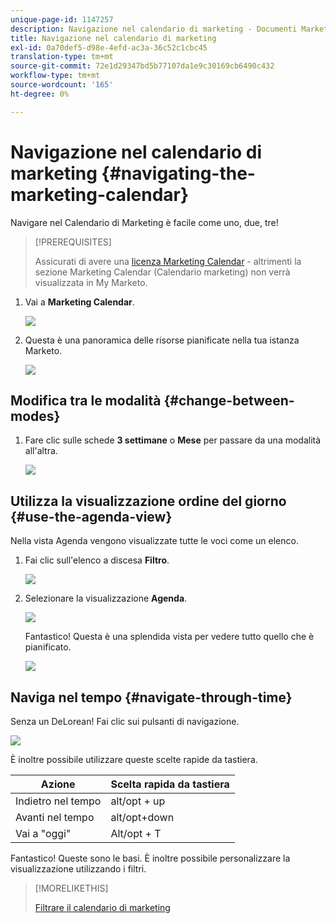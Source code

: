 ```yaml
---
unique-page-id: 1147257
description: Navigazione nel calendario di marketing - Documenti Marketo - Documentazione del prodotto
title: Navigazione nel calendario di marketing
exl-id: 0a70def5-d98e-4efd-ac3a-36c52c1cbc45
translation-type: tm+mt
source-git-commit: 72e1d29347bd5b77107da1e9c30169cb6490c432
workflow-type: tm+mt
source-wordcount: '165'
ht-degree: 0%

---
```


# Navigazione nel calendario di marketing {#navigating-the-marketing-calendar}

Navigare nel Calendario di Marketing è facile come uno, due, tre!

>[!PREREQUISITES]
>
>Assicurati di avere una [licenza Marketing Calendar](/help/marketo/product-docs/core-marketo-concepts/marketing-calendar/understanding-the-calendar/issue-revoke-a-marketing-calendar-license.md) - altrimenti la sezione Marketing Calendar (Calendario marketing) non verrà visualizzata in My Marketo.

1. Vai a **Marketing Calendar**.

   ![](assets/2017-05-10-15-30-47.png)

1. Questa è una panoramica delle risorse pianificate nella tua istanza Marketo.

   ![](assets/image2014-9-15-16-3a44-3a22.png)

## Modifica tra le modalità {#change-between-modes}

1. Fare clic sulle schede **3 settimane** o **Mese** per passare da una modalità all&#39;altra.

   ![](assets/image2014-9-15-16-3a46-3a16.png)

## Utilizza la visualizzazione ordine del giorno {#use-the-agenda-view}

Nella vista Agenda vengono visualizzate tutte le voci come un elenco.

1. Fai clic sull&#39;elenco a discesa **Filtro**.

   ![](assets/image2014-9-26-10-3a29-3a6.png)

1. Selezionare la visualizzazione **Agenda**.

   ![](assets/image2014-9-26-10-3a29-3a36.png)

   Fantastico! Questa è una splendida vista per vedere tutto quello che è pianificato.

   ![](assets/image2014-9-26-10-3a30-3a9.png)

## Naviga nel tempo {#navigate-through-time}

Senza un DeLorean! Fai clic sui pulsanti di navigazione.

![](assets/image2014-9-26-10-3a31-3a25.png)

È inoltre possibile utilizzare queste scelte rapide da tastiera.

| Azione | Scelta rapida da tastiera |
|---|---|
| Indietro nel tempo | alt/opt + up |
| Avanti nel tempo | alt/opt+down |
| Vai a &quot;oggi&quot; | Alt/opt + T |

Fantastico! Queste sono le basi. È inoltre possibile personalizzare la visualizzazione utilizzando i filtri.

>[!MORELIKETHIS]
>
>[Filtrare il calendario di marketing](/help/marketo/product-docs/core-marketo-concepts/marketing-calendar/working-with-the-calendar/filtering-the-marketing-calendar.md)
